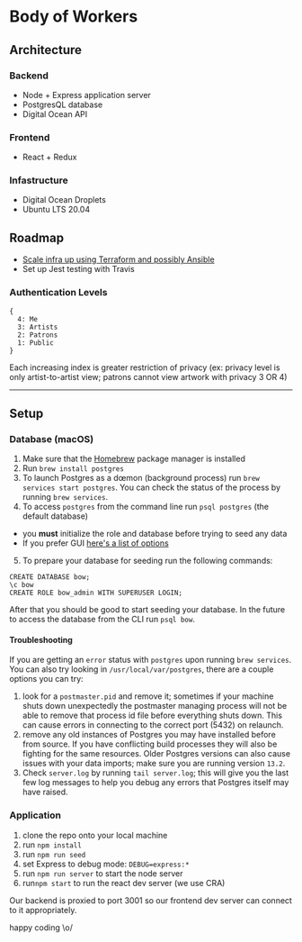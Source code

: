 # Body of Workers

## Architecture

### Backend
- Node + Express application server
- PostgresQL database
- Digital Ocean API

### Frontend

- React + Redux

### Infastructure

- Digital Ocean Droplets
- Ubuntu LTS 20.04

## Roadmap

- [Scale infra up using Terraform and possibly Ansible](https://docs.digitalocean.com/reference/terraform/terraform-deploy/)
- Set up Jest testing with Travis

### Authentication Levels
```
{ 
  4: Me
  3: Artists
  2: Patrons
  1: Public
}
```

Each increasing index is greater restriction of privacy (ex: privacy level is only artist-to-artist view; patrons cannot view artwork with privacy 3 OR 4)

---

## Setup

### Database (macOS)
1. Make sure that the [Homebrew](https://brew.sh/) package manager is installed
2. Run `brew install postgres`
3. To launch Postgres as a dœmon (background process) run `brew services start postgres`. You can check the status of the process by running `brew services`.
4. To access `postgres` from the command line run `psql postgres` (the default database)
  - you **must** initialize the role and database before trying to seed any data
  - If you prefer GUI [here's a list of options](https://pgdash.io/blog/postgres-gui-tools.html)
5. To prepare your database for seeding run the following commands:
```
CREATE DATABASE bow;
\c bow
CREATE ROLE bow_admin WITH SUPERUSER LOGIN;
```

After that you should be good to start seeding your database. In the future to access the database from the CLI run `psql bow`.

#### Troubleshooting
If you are getting an `error` status with `postgres` upon running `brew services`.
You can also try looking in `/usr/local/var/postgres`, there are a couple options you can try:
1. look for a `postmaster.pid` and remove it; sometimes if your machine shuts down unexpectedly the postmaster managing process will not be able to remove that process id file before everything shuts down. This can cause errors in connecting to the correct port (5432) on relaunch.
2. remove any old instances of Postgres you may have installed before from source. If you have conflicting build processes they will also be fighting for the same resources. Older Postgres versions can also cause issues with your data imports; make sure you are running version `13.2`.
3. Check `server.log` by running `tail server.log`; this will give you the last few log messages to help you debug any errors that Postgres itself may have raised.


### Application
1. clone the repo onto your local machine
2. run `npm install`
3. run `npm run seed`
4. set Express to debug mode: `DEBUG=express:*`
5. run `npm run server` to start the node server
6. run`npm start` to run the react dev server (we use CRA)

Our backend is proxied to port 3001 so our frontend dev server can connect to it appropriately.

happy coding \o/
